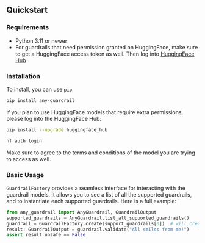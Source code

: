 ## Quickstart

### Requirements

- Python 3.11 or newer
- For guardrails that need permission granted on HuggingFace, make sure to get a HuggingFace access token as well. Then log into [HuggingFace Hub](https://huggingface.co/docs/huggingface_hub/en/quick-start#login-command)

### Installation

To install, you can use `pip`:

```bash
pip install any-guardrail
```

If you plan to use HuggingFace models that require extra permissions, please log into the HuggingFace Hub:

```bash
pip install --upgrade huggingface_hub

hf auth login
```

Make sure to agree to the terms and conditions of the model you are trying to access as well.

### Basic Usage

`GuardrailFactory` provides a seamless interface for interacting with the guardrail models. It allows you to see a list of all the supported guardrails, and to instantiate each supported guardrails. Here is a full example:

```python
from any_guardrail import AnyGuardrail, GuardrailOutput
supported_guardrails = AnyGuardrail.list_all_supported_guardrails()
guardrail = GuardrailFactory.create(support_guardrails[0])  # will create Deepset's deberta prompt injection defense model
result: GuardrailOutput = guardrail.validate("All smiles from me!")
assert result.unsafe == False
```
